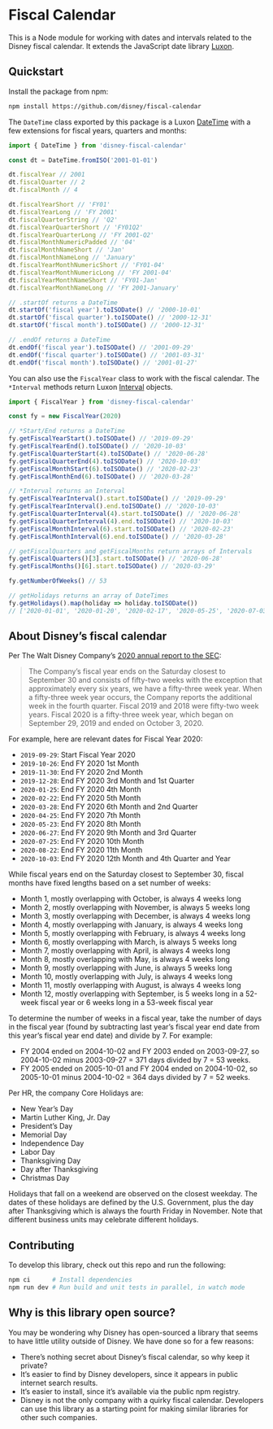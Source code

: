 # Fiscal Calendar

This is a Node module for working with dates and intervals related to the Disney fiscal calendar. It extends the JavaScript date library [Luxon](https://moment.github.io/luxon/).

## Quickstart

Install the package from npm:

```bash
npm install https://github.com/disney/fiscal-calendar
```

The `DateTime` class exported by this package is a Luxon [DateTime](https://moment.github.io/luxon/docs/class/src/datetime.js~DateTime.html) with a few extensions for fiscal years, quarters and months:

```js
import { DateTime } from 'disney-fiscal-calendar'

const dt = DateTime.fromISO('2001-01-01')

dt.fiscalYear // 2001
dt.fiscalQuarter // 2
dt.fiscalMonth // 4

dt.fiscalYearShort // 'FY01'
dt.fiscalYearLong // 'FY 2001'
dt.fiscalQuarterString // 'Q2'
dt.fiscalYearQuarterShort // 'FY01Q2'
dt.fiscalYearQuarterLong // 'FY 2001-Q2'
dt.fiscalMonthNumericPadded // '04'
dt.fiscalMonthNameShort // 'Jan'
dt.fiscalMonthNameLong // 'January'
dt.fiscalYearMonthNumericShort // 'FY01-04'
dt.fiscalYearMonthNumericLong // 'FY 2001-04'
dt.fiscalYearMonthNameShort // 'FY01-Jan'
dt.fiscalYearMonthNameLong // 'FY 2001-January'

// .startOf returns a DateTime
dt.startOf('fiscal year').toISODate() // '2000-10-01'
dt.startOf('fiscal quarter').toISODate() // '2000-12-31'
dt.startOf('fiscal month').toISODate() // '2000-12-31'

// .endOf returns a DateTime
dt.endOf('fiscal year').toISODate() // '2001-09-29'
dt.endOf('fiscal quarter').toISODate() // '2001-03-31'
dt.endOf('fiscal month').toISODate() // '2001-01-27'
```

You can also use the `FiscalYear` class to work with the fiscal calendar. The `*Interval` methods return Luxon [Interval](https://moment.github.io/luxon/docs/class/src/interval.js~Interval.html) objects.

```js
import { FiscalYear } from 'disney-fiscal-calendar'

const fy = new FiscalYear(2020)

// *Start/End returns a DateTime
fy.getFiscalYearStart().toISODate() // '2019-09-29'
fy.getFiscalYearEnd().toISODate() // '2020-10-03'
fy.getFiscalQuarterStart(4).toISODate() // '2020-06-28'
fy.getFiscalQuarterEnd(4).toISODate() // '2020-10-03'
fy.getFiscalMonthStart(6).toISODate() // '2020-02-23'
fy.getFiscalMonthEnd(6).toISODate() // '2020-03-28'

// *Interval returns an Interval
fy.getFiscalYearInterval().start.toISODate() // '2019-09-29'
fy.getFiscalYearInterval().end.toISODate() // '2020-10-03'
fy.getFiscalQuarterInterval(4).start.toISODate() // '2020-06-28'
fy.getFiscalQuarterInterval(4).end.toISODate() // '2020-10-03'
fy.getFiscalMonthInterval(6).start.toISODate() // '2020-02-23'
fy.getFiscalMonthInterval(6).end.toISODate() // '2020-03-28'

// getFiscalQuarters and getFiscalMonths return arrays of Intervals
fy.getFiscalQuarters()[3].start.toISODate() // '2020-06-28'
fy.getFiscalMonths()[6].start.toISODate() // '2020-03-29'

fy.getNumberOfWeeks() // 53

// getHolidays returns an array of DateTimes
fy.getHolidays().map(holiday => holiday.toISODate())
// ['2020-01-01', '2020-01-20', '2020-02-17', '2020-05-25', '2020-07-03', '2020-09-07', '2020-11-26', '2020-11-27', '2020-12-25' ]
```

## About Disney’s fiscal calendar

Per The Walt Disney Company’s [2020 annual report to the SEC](https://thewaltdisneycompany.com/app/uploads/2021/01/2020-Annual-Report.pdf):

> The Company’s fiscal year ends on the Saturday closest to September 30 and consists of fifty-two weeks with the exception that approximately every six years, we have a fifty-three week year. When a fifty-three week year occurs, the Company reports the additional week in the fourth quarter. Fiscal 2019 and 2018 were fifty-two week years. Fiscal 2020 is a fifty-three week year, which began on September 29, 2019 and ended on October 3, 2020.

For example, here are relevant dates for Fiscal Year 2020:

- `2019-09-29`: Start Fiscal Year 2020
- `2019-10-26`: End FY 2020 1st Month
- `2019-11-30`: End FY 2020 2nd Month
- `2019-12-28`: End FY 2020 3rd Month and 1st Quarter
- `2020-01-25`: End FY 2020 4th Month
- `2020-02-22`: End FY 2020 5th Month
- `2020-03-28`: End FY 2020 6th Month and 2nd Quarter
- `2020-04-25`: End FY 2020 7th Month
- `2020-05-23`: End FY 2020 8th Month
- `2020-06-27`: End FY 2020 9th Month and 3rd Quarter
- `2020-07-25`: End FY 2020 10th Month
- `2020-08-22`: End FY 2020 11th Month
- `2020-10-03`: End FY 2020 12th Month and 4th Quarter and Year


While fiscal years end on the Saturday closest to September 30, fiscal months have fixed lengths based on a set number of weeks:

- Month 1, mostly overlapping with October, is always 4 weeks long
- Month 2, mostly overlapping with November, is always 5 weeks long
- Month 3, mostly overlapping with December, is always 4 weeks long
- Month 4, mostly overlapping with January, is always 4 weeks long
- Month 5, mostly overlapping with February, is always 4 weeks long
- Month 6, mostly overlapping with March, is always 5 weeks long
- Month 7, mostly overlapping with April, is always 4 weeks long
- Month 8, mostly overlapping with May, is always 4 weeks long
- Month 9, mostly overlapping with June, is always 5 weeks long
- Month 10, mostly overlapping with July, is always 4 weeks long
- Month 11, mostly overlapping with August, is always 4 weeks long
- Month 12, mostly overlapping with September, is 5 weeks long in a 52-week fiscal year or 6 weeks long in a 53-week fiscal year

To determine the number of weeks in a fiscal year, take the number of days in the fiscal year (found by subtracting last year’s fiscal year end date from this year’s fiscal year end date) and divide by 7. For example:

- FY 2004 ended on 2004-10-02 and FY 2003 ended on 2003-09-27, so 2004-10-02 minus 2003-09-27 = 371 days divided by 7 = 53 weeks.
- FY 2005 ended on 2005-10-01 and FY 2004 ended on 2004-10-02, so 2005-10-01 minus 2004-10-02 = 364 days divided by 7 = 52 weeks.

Per HR, the company Core Holidays are:

- New Year’s Day
- Martin Luther King, Jr. Day
- President’s Day
- Memorial Day
- Independence Day
- Labor Day
- Thanksgiving Day
- Day after Thanksgiving
- Christmas Day

Holidays that fall on a weekend are observed on the closest weekday. The dates of these holidays are defined by the U.S. Government, plus the day after Thanksgiving which is always the fourth Friday in November. Note that different business units may celebrate different holidays.

## Contributing

To develop this library, check out this repo and run the following:

```bash
npm ci      # Install dependencies
npm run dev # Run build and unit tests in parallel, in watch mode
```

## Why is this library open source?

You may be wondering why Disney has open-sourced a library that seems to have little utility outside of Disney. We have done so for a few reasons:

- There’s nothing secret about Disney’s fiscal calendar, so why keep it private?
- It’s easier to find by Disney developers, since it appears in public internet search results.
- It’s easier to install, since it’s available via the public npm registry.
- Disney is not the only company with a quirky fiscal calendar. Developers can use this library as a starting point for making similar libraries for other such companies.
